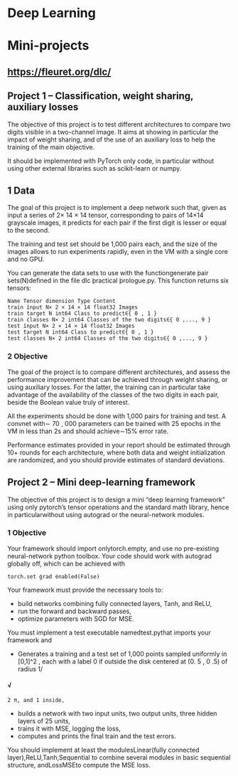 # Deep Learning

# Mini-projects

## https://fleuret.org/dlc/

## Project 1 – Classification, weight sharing, auxiliary losses

The objective of this project is to test different architectures to compare two digits visible in a
two-channel image. It aims at showing in particular the impact of weight sharing, and of the use of an
auxiliary loss to help the training of the main objective.

It should be implemented with PyTorch only code, in particular without using other external libraries
such as scikit-learn or numpy.

## 1 Data

The goal of this project is to implement a deep network such that, given as input a series of 2× 14 × 14
tensor, corresponding to pairs of 14×14 grayscale images, it predicts for each pair if the first digit is
lesser or equal to the second.


The training and test set should be 1,000 pairs each, and the size of the images allows to run
experiments rapidly, even in the VM with a single core and no GPU.

You can generate the data sets to use with the functiongenerate ̇pair ̇sets(N)defined in the file
dlc ̇practical ̇prologue.py. This function returns six tensors:

```
Name Tensor dimension Type Content
train ̇input N× 2 × 14 × 14 float32 Images
train ̇target N int64 Class to predict∈{ 0 , 1 }
train ̇classes N× 2 int64 Classes of the two digits∈{ 0 ,..., 9 }
test ̇input N× 2 × 14 × 14 float32 Images
test ̇target N int64 Class to predict∈{ 0 , 1 }
test ̇classes N× 2 int64 Classes of the two digits∈{ 0 ,..., 9 }
```
### 2 Objective

The goal of the project is to compare different architectures, and assess the performance improvement
that can be achieved through weight sharing, or using auxiliary losses. For the latter, the training can
in particular take advantage of the availability of the classes of the two digits in each pair, beside the
Boolean value truly of interest.

All the experiments should be done with 1,000 pairs for training and test. A convnet with∼ 70 , 000
parameters can be trained with 25 epochs in the VM in less than 2s and should achieve∼15% error
rate.

Performance estimates provided in your report should be estimated through 10+ rounds for each
architecture, where both data and weight initialization are randomized, and you should provide estimates
of standard deviations.

## Project 2 – Mini deep-learning framework

The objective of this project is to design a mini “deep learning framework” using only pytorch’s
tensor operations and the standard math library, hence in particularwithout using autograd or the
neural-network modules.

### 1 Objective

Your framework should import onlytorch.empty, and use no pre-existing neural-network python
toolbox. Your code should work with autograd globally off, which can be achieved with

```
torch.set ̇grad ̇enabled(False)
```
Your framework must provide the necessary tools to:

- build networks combining fully connected layers, Tanh, and ReLU,
- run the forward and backward passes,
- optimize parameters with SGD for MSE.

You must implement a test executable namedtest.pythat imports your framework and

- Generates a training and a test set of 1,000 points sampled uniformly in [0,1]^2 , each with a
    label 0 if outside the disk centered at (0. 5 , 0 .5) of radius 1/

#### √

```
2 π, and 1 inside,
```

- builds a network with two input units, two output units, three hidden layers of 25 units,
- trains it with MSE, logging the loss,
- computes and prints the final train and the test errors.

You should implement at least the modulesLinear(fully connected layer),ReLU,Tanh,Sequential
to combine several modules in basic sequential structure, andLossMSEto compute the MSE loss.



